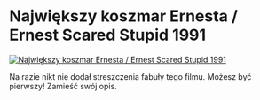 Największy koszmar Ernesta / Ernest Scared Stupid 1991 
=============
[![Największy koszmar Ernesta / Ernest Scared Stupid 1991 ](http://vidos.pl/images/player.gif)](http://vidos.pl/najwiekszy-koszmar-ernesta-ernest-scared-stupid-1991)

 Na razie nikt nie dodał streszczenia fabuły tego filmu. Możesz być pierwszy! Zamieść swój opis.
